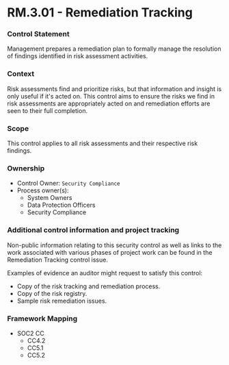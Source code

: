 # RM.3.01 - Remediation Tracking



### Control Statement

Management prepares a remediation plan to formally manage the resolution of findings identified in risk assessment activities.

### Context

Risk assessments find and prioritize risks, but that information and insight is only useful if it's acted on. This control aims to ensure the risks we find in risk assessments are appropriately acted on and remediation efforts are seen to their full completion.

### Scope

This control applies to all risk assessments and their respective risk findings.

### Ownership

* Control Owner: `Security Compliance`
* Process owner\(s\):
  * System Owners
  * Data Protection Officers
  * Security Compliance

### Additional control information and project tracking

Non-public information relating to this security control as well as links to the work associated with various phases of project work can be found in the Remediation Tracking control issue.

Examples of evidence an auditor might request to satisfy this control:

* Copy of the risk tracking and remediation process.
* Copy of the risk registry.
* Sample risk remediation issues.

### Framework Mapping

* SOC2 CC
  * CC4.2
  * CC5.1
  * CC5.2

